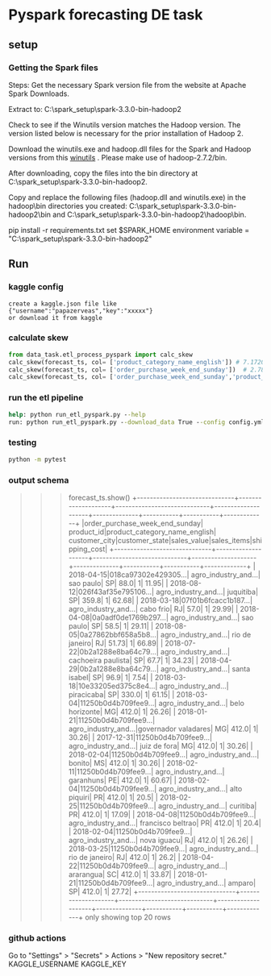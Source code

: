 # Pyspark forecasting DE task

## setup

### Getting the Spark files

Steps:
Get the necessary Spark version file from the website at Apache Spark Downloads.

Extract to: C:\spark_setup\spark-3.3.0-bin-hadoop2

Check to see if the Winutils version matches the Hadoop version. The version listed below is necessary for the prior installation of Hadoop 2.

Download the winutils.exe and hadoop.dll files for the Spark and Hadoop versions from this [winutils](https://github.com/cdarlint/winutils/tree/master/hadoop-2.7.2/bin)
 . Please make use of hadoop-2.7.2/bin.

After downloading, copy the files into the bin directory at C:\spark_setup\spark-3.3.0-bin-hadoop2.

Copy and replace the following files (hadoop.dll and winutils.exe) in the hadoop\bin directories you created: C:\spark_setup\spark-3.3.0-bin-hadoop2\bin and C:\spark_setup\spark-3.3.0-bin-hadoop2\hadoop\bin.

pip install -r requirements.txt
set $SPARK_HOME environment variable = "C:\spark_setup\spark-3.3.0-bin-hadoop2"

## Run

### kaggle config

```text
create a kaggle.json file like {"username":"papazerveas","key":"xxxxx"}
or download it from kaggle
```

### calculate skew

```python
from data_task.etl_process_pyspark import calc_skew
calc_skew(forecast_ts, col= ['product_category_name_english']) # 7.172007821761112
calc_skew(forecast_ts, col= ['order_purchase_week_end_sunday'])  # 2.789086008976788
calc_skew(forecast_ts, col= ['order_purchase_week_end_sunday','product_category_name_english']) # 17.407835945652945
```

### run the etl pipeline

```cmd
help: python run_etl_pyspark.py --help
run: python run_etl_pyspark.py --download_data True --config config.yml
```

### testing

```cmd
python -m pytest
```

### output schema

>>> forecast_ts.show()
+------------------------------+--------------------+-----------------------------+--------------------+--------------+-----------+-----------+-------------+
|order_purchase_week_end_sunday|          product_id|product_category_name_english|       customer_city|customer_state|sales_value|sales_items|shipping_cost|
+------------------------------+--------------------+-----------------------------+--------------------+--------------+-----------+-----------+-------------+
|                    2018-04-15|018ca97302e429305...|         agro_industry_and...|           sao paulo|            SP|       88.0|          1|        11.95|
|                    2018-08-12|026f43af35e795106...|         agro_industry_and...|           juquitiba|            SP|      359.8|          1|        62.68|
|                    2018-03-18|07f01b6fcacc1b187...|         agro_industry_and...|           cabo frio|            RJ|       57.0|          1|        29.99|
|                    2018-04-08|0a0adf0de1769b297...|         agro_industry_and...|           sao paulo|            SP|       58.5|          1|        29.11|
|                    2018-08-05|0a27862bbf658a5b8...|         agro_industry_and...|      rio de janeiro|            RJ|      51.73|          1|        66.89|
|                    2018-07-22|0b2a1288e8ba64c79...|         agro_industry_and...|  cachoeira paulista|            SP|       67.7|          1|        34.23|
|                    2018-04-29|0b2a1288e8ba64c79...|         agro_industry_and...|        santa isabel|            SP|       96.9|          1|         7.54|
|                    2018-03-18|10e33205ed375c8e4...|         agro_industry_and...|          piracicaba|            SP|      330.0|          1|        61.15|
|                    2018-03-04|11250b0d4b709fee9...|         agro_industry_and...|      belo horizonte|            MG|      412.0|          1|        26.26|
|                    2018-01-21|11250b0d4b709fee9...|         agro_industry_and...|governador valadares|            MG|      412.0|          1|        30.26|
|                    2017-12-31|11250b0d4b709fee9...|         agro_industry_and...|        juiz de fora|            MG|      412.0|          1|        30.26|
|                    2018-02-04|11250b0d4b709fee9...|         agro_industry_and...|              bonito|            MS|      412.0|          1|        30.26|
|                    2018-02-11|11250b0d4b709fee9...|         agro_industry_and...|           garanhuns|            PE|      412.0|          1|        60.67|
|                    2018-02-04|11250b0d4b709fee9...|         agro_industry_and...|        alto piquiri|            PR|      412.0|          1|         20.5|
|                    2018-02-25|11250b0d4b709fee9...|         agro_industry_and...|            curitiba|            PR|      412.0|          1|        17.09|
|                    2018-04-08|11250b0d4b709fee9...|         agro_industry_and...|   francisco beltrao|            PR|      412.0|          1|         20.4|
|                    2018-02-04|11250b0d4b709fee9...|         agro_industry_and...|         nova iguacu|            RJ|      412.0|          1|        26.26|
|                    2018-03-25|11250b0d4b709fee9...|         agro_industry_and...|      rio de janeiro|            RJ|      412.0|          1|         26.2|
|                    2018-04-22|11250b0d4b709fee9...|         agro_industry_and...|           ararangua|            SC|      412.0|          1|        33.87|
|                    2018-01-21|11250b0d4b709fee9...|         agro_industry_and...|              amparo|            SP|      412.0|          1|        27.72|
+------------------------------+--------------------+-----------------------------+--------------------+--------------+-----------+-----------+-------------+
only showing top 20 rows

### github actions

Go to "Settings" > "Secrets" > Actions > "New repository secret."
KAGGLE_USERNAME
KAGGLE_KEY
